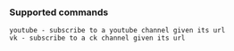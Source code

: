 ### Supported commands
```
youtube - subscribe to a youtube channel given its url
vk - subscribe to a ck channel given its url
```
